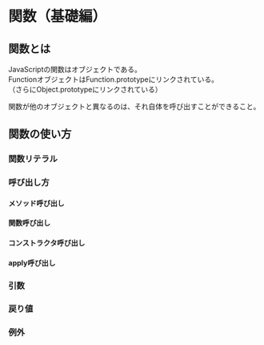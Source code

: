 # 関数（基礎編）

## 関数とは
JavaScriptの関数はオブジェクトである。  
FunctionオブジェクトはFunction.prototypeにリンクされている。  
（さらにObject.prototypeにリンクされている）  

関数が他のオブジェクトと異なるのは、それ自体を呼び出すことができること。

## 関数の使い方
### 関数リテラル

### 呼び出し方

#### メソッド呼び出し
#### 関数呼び出し
#### コンストラクタ呼び出し
#### apply呼び出し

### 引数

### 戻り値

### 例外
